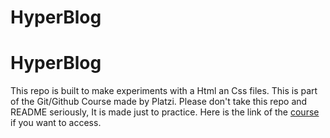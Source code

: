# HyperBlog
# HyperBlog
This repo is built to make experiments with a Html an Css files. This is part of the Git/Github Course made by Platzi. Please don't take this repo and README seriously, It is made just to practice.  Here is the link of the [course](https://platzi.com/cursos/git-github/) if you want to access.

